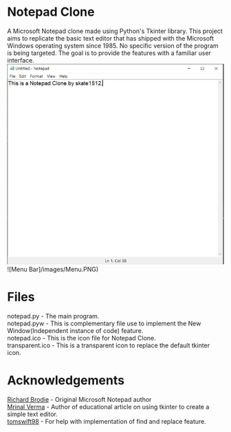 # Notepad Clone
A  Microsoft Notepad clone made using Python's Tkinter library.
This project aims to replicate the basic text editor that has shipped with the Microsoft Windows operating system since 1985. No specific version of the program is being targeted. The goal is to provide the features with a familiar user interface.
![Root Window](/images/Notepad.PNG)
![Menu Bar]/images/Menu.PNG)
# Files
notepad.py - The main program.  
notepad.pyw - This is complementary file use to implement the New Window(Independent instance of code) feature.  
notepad.ico - This is the icon file for Notepad Clone.  
transparent.ico - This is a transparent icon to replace the default tkinter icon.  

# Acknowledgements
[Richard Brodie](https://en.wikipedia.org/wiki/Richard_Brodie_(programmer)/) - Original Microsoft Notepad author  
[Mrinal Verma](https://www.geeksforgeeks.org/make-notepad-using-tkinter/) - Author of educational article on using tkinter to create a simple text editor.  
[tomswift98](https://github.com/tomswift98/notepad/blob/master/README.md) - For help with implementation of find and replace feature.  

